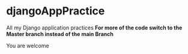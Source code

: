 # djangoAppPractice
All my Django application practices
**For more of the code switch to the Master branch instead of the main Branch**

You are welcome

